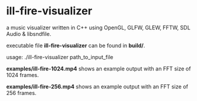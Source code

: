 # ill-fire-visualizer
a music visualizer written in C++ using OpenGL, GLFW, GLEW, FFTW, SDL Audio & libsndfile.



executable file **ill-fire-visualizer** can be found in **build/**.

usage: ./ill-fire-visualizer path_to_input_file



**examples/ill-fire-1024.mp4** shows an example output with an FFT size of 1024 frames.

**examples/ill-fire-256.mp4** shows an example output with an FFT size of 256 frames.
